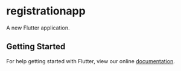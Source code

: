 # registrationapp

A new Flutter application.

## Getting Started

For help getting started with Flutter, view our online
[documentation](https://flutter.io/).
